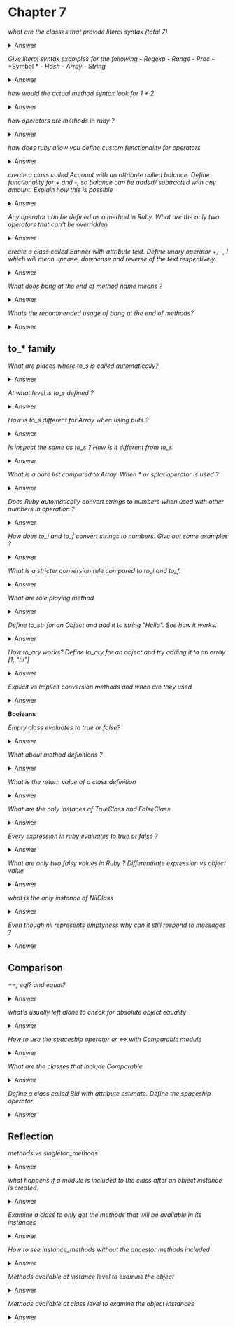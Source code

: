 # Chapter 7

*what are the classes that provide literal syntax (total 7)*

<details>
<summary>Answer</summary>

1. String
2. Symbol
3. Array
4. Range
5. Hash
6. Regexp
7. Proc (lambda)

</details>


*Give literal syntax examples for the following*
    - *Regexp*
    - *Range*
    - *Proc*
    - *Symbol *
    - *Hash*
    - *Array*
    - *String*
<details>
<summary>Answer</summary>

```ruby
# Regexp
/abc/
# Range
0..100
# Proc
->(x,y) { x * y }
# Symbol
:my_symbol
# Hash
{ 
    "New York": "NY",
    "Bangalore": "BGLR"
}
# Array
[1, 2,"a", "b"]
# String
"some value"
```

</details>

*how would the actual method syntax look for 1 + 2*

<details>
<summary>Answer</summary>

```ruby
def my_object.+(val)
  self + val
end
```

</details>

*how operators are methods in ruby ?*
<details>
<summary>Answer</summary>

- Any operator in ruby is actually a method defined on a object
- Because of consistent syntactic sugar methods like +, - look like operators

</details>

*how does ruby allow you define custom functionality for operators*
<details>
<summary>Answer</summary>

- this is non practical usage.
- it is left to the user to define sensible operations

```ruby
class CustObj
  def +(obj)
    "Adding some stuff"
  end
end
a = CustObj.new
b = CustObj.new
puts a + b
```

</details>

*create a class called Account with an attribute called balance. Define functionality for + and -, so balance can be added/ subtracted with any amount. Explain how this is possible*

<details>
<summary>Answer</summary>

```ruby
class Account
  attr_accessor :balance
  def initialize(amount)
    self.balance = amount
  end

  def +(amount)
    self.balance += amount
  end

  def -(amount)
    self.balance -= amount
  end

  def to_s
    self.balance.to_s
  end
end

my_account = Account.new(100)
my_account += 100
puts my_account
my_account -= 10
puts my_account
```

- Because of consistent syntactic sugar with assignment defining methods like this is possible

</details>

*Any operator can be defined as a method in Ruby. What are the only two operators that can't be overridden*
<details>
<summary>Answer</summary>

1. &&
2. ||

</details>

*create a class called Banner with attribute text. Define unary operator +, -, ! which will mean upcase, downcase and reverse of the text respectively.*
<details>
<summary>Answer</summary>

```ruby
class Banner
  attr_accessor :text
  def initialize(text)
    self.text = text
  end

  def to_s
    text
  end

  def +@
    self.text.upcase
  end

  def -@
    self.text.downcase
  end

  def !@
    self.text.reverse
  end
end
my_banner = Banner.new "This is a Banner"
puts +my_banner
puts -my_banner
puts !my_banner
```
</details>

*What does bang at the end of method name means ?*
<details>
<summary>Answer</summary>

- usually it means destructive behavior or meant as a warning to the user

</details>

*Whats the recommended usage of bang at the end of methods?*
<details>
<summary>Answer</summary>

- Use it when there is a non bang method with the same method name like upcase and upcase!.
- Just because it does something destructive don't name it with !. For example clear method on string resets the string to empty string however it is not named as clear!

</details>

## to_* family

*What are places where to_s is called automatically?*
<details>
<summary>Answer</summary>

- wherever to_s is called explicitly
- when calling puts
- when using string interpolation

</details>

*At what level is to_s defined ?*
<details>
<summary>Answer</summary>

- to_s is defined at the object level so all object has this method
- it can be over-ridden by the class to output a user friendly version of the object

```ruby
obj = Object.new
#<Object:0x000001011c9ce0>
puts obj
#<Object:0x000001011c9ce0>
def obj.to_s
  "I'm an object!"
end
# :to_s
puts obj
# I'm an object!
```

</details>

*How is to_s different for Array when using puts ?*
<details>
<summary>Answer</summary>

- when an array is passed to puts, it loops each element in the array and calls to_s

</details>

*Is inspect the same as to_s ? How is it different from to_s*
<details>
<summary>Answer</summary>

- like to_s it is defined at the object level so all object by default has this method
- puts uses to_s
- p uses inspect
- inspect is generally used for debugging

</details>

*What is a bare list compared to Array. When * or splat operator is used ?*
<details>
<summary>Answer</summary>

- comma separated values are called bare list
- it's valid only in certain context
- in literal array definition

```ruby
a = [ 1, 3, 4, 5]
# this is actually a bare list passed to []
```

- when passing argument list to a method

</details>

*Does Ruby automatically convert strings to numbers when used with other numbers in operation ?*
<details>
<summary>Answer</summary>

- ruby doesn't automatically convert string to numbers
- it is left to user to do so

</details>

*How does to_i and to_f convert strings to numbers. Give out some examples ?*
<details>
<summary>Answer</summary>

- both to_i and to_f start parsing for numbers in the string
- as long it sees a number it converts
- when it encounters the first non number char it discards the rest from that point on

```ruby
"1234c".to_i
# 1234
"abc".to_i
# 0
"1234.45c999".to_f
# 1234.45
"x100".to_f
# 0.0
```

</details>

*What is a stricter conversion rule compared to to_i and to_f.*
<details>
<summary>Answer</summary>

- Integer("123")
- Float("123.0")
- Integer and Float raise exception if the string contains anything other than number

</details>

*What are role playing method*

<details>
<summary>Answer</summary>

- role playing methods are the ones getting called during implicit conversion.
- In Ruby it is not actually implicit conversion instead ruby looks for methods **to_str** and **to_ary** based on the context.
- in context of string operations like +, concat, split to_str is called. eg: "abc" + my_obj
- in context of array operations like +, concat

</details>

*Define to_str for an Object and add it to string "Hello". See how it works.*
<details>
<summary>Answer</summary>

```ruby
class MyObject
  def initialize(text)
    @text = text
  end

  def to_str
    @text.to_s
  end
end

obj = MyObject.new("This is from object")
puts "Hello there. " + obj
# Hello there. This is from object
```

</details>

*How to_ary works? Define to_ary for an object and try adding it to an array [1, "hi"]*
<details>
<summary>Answer</summary>

- to_ary is to Array like how to_str is for string


```ruby
class MyObject
  def initialize(a,b,c)
    @a = a
    @b = b
    @c = c
  end

  def to_ary
    [@a, @b, @c]
  end
end

obj = MyObject.new(1111, 2222, "some string")
arr = [1, 2, 3]
result = arr + obj
# since arr is at first obj will be implicity converted to array using to_ary
puts result
```

</details>

*Explicit vs Implicit conversion methods and when are they used*
<details>
<summary>Answer</summary>

- short names like the following are explicit conversion. Generally used for explicit type conversion.
    - to_s
    - to_a
    - to_i
    - to_f
    - to_h
- long names are implicit conversion. Applied implicitly. Defined on objects when we want an object to act like a string or array based on certain context
    - to_str
    - to_ary
</details>

**Booleans**

*Empty class evaluates to true or false?*
<details>
<summary>Answer</summary>

- it returns nil so it evaluates to false
- it actually returns the value of last executed expression inside the class definition

```ruby
# irb caputre
class A
end
# => nil

class A

"some value"
end
# => "some value"
```

</details>

*What about method definitions ?*
<details>
<summary>Answer</summary>

- always returns the method definition symbol and always evaluates to true

```ruby
def my_method
end
# => :my_method
```

</details>

*What is the return value of a class definition*
<details>
<summary>Answer</summary>

- It returns the value of last expression in the class definition

</details>

*What are the only instaces of TrueClass and FalseClass*
<details>
<summary>Answer</summary>

- true - a keyword denoting the only instance of TrueClass
- false - a keyword denoting the only instance of Falseclass

</details>

*Every expression in ruby evaluates to true or false ?*
<details>
<summary>Answer</summary>

- yeah, any expression in ruby can be evaluated to either true or false

</details>

*What are only two falsy values in Ruby ? Differentitate expression vs object value*
<details>
<summary>Answer</summary>

- nil
- false

</details>

*what is the only instance of NilClass*
<details>
<summary>Answer</summary>

- nil

</details>

*Even though nil represents emptyness why can it still respond to messages ?*
<details>
<summary>Answer</summary>

- nil is an instance of the class NilClass. 
- It's a special object representing emptiness.

</details>

## Comparison

*==, eql? and equal?*
<details>
<summary>Answer</summary>

- At Object level all three are essentially the same.

</details>

*what's usually left alone to check for absolute object equality*
<details>
<summary>Answer</summary>

- equal is usually left alone
- only if the two objects compared are exactly the same (i.e) with same object reference (object_id), equal will return true

</details>

*How to use the spaceship operator or <=> with Comparable module*
<details>
<summary>Answer</summary>

- including Comparable module gives a suite of comparable capabilities to the class included
- defining spaceship operator gives access to * <, >, >=, <=, ==, != and between?

```ruby
class SomeClass
  include Comparable
  attr_accessor :some_attribute
  def <=>(obj)
    if self.some_attribute < obj.some_attribute
      -1
    elsif self.some_attribute > obj.some_attribute
      1
    else
      0
    end
  end
end
```

</details>

*What are the classes that include Comparable*
<details>
<summary>Answer</summary>

- All numeric classes include Comparable
- String class also includes it

</details>

*Define a class called Bid with attribute estimate. Define the spaceship operator*
<details>
<summary>Answer</summary>

- since numeric class already defines <=>, we can use them directly instead of defining them using if,elsif and else.

```ruby
class Bid
  include Comparable
  attr_accessor :estimate
  
  def initialize(est)
    @estimate = est
  end

  def <=>(other_obj)
    self.estimate <=> other_obj.estimate
  end
end

bid1 = Bid.new(100.0)
bid2 = Bid.new(101)
puts bid1 > bid2
```

</details>

## Reflection

*methods vs singleton_methods*
<details>
<summary>Answer</summary>

- my_obj.methods gives all methods from the method lookup chain
- my_obj.singleton_methods return only the list of methods defined on that particular object

</details>

*what happens if a module is included to the class after an object instance is created.*
<details>
<summary>Answer</summary>

```ruby
str = "I'm a string"
module StrAddons
  def shout
    self.upcase
  end
end
class String
  include StrAddons
end
str.methods.include?(:shout)
```

</details>

*Examine a class to only get the methods that will be available in its instances*
<details>
<summary>Answer</summary>

```ruby
MyClass.instance_methods
String.instance_methods
```

</details>

*How to see instance_methods without the ancestor methods included*
<details>
<summary>Answer</summary>

```ruby
MyClass.instance_methods(false)
```

</details>

*Methods available at instance level to examine the object*
<details>
<summary>Answer</summary>

- my_object.private_methods
- my_object.public_methods
- my_object.protected_methods
- my_object.singelton_methods

</details>

*Methods available at class level to examine the object instances*
<details>
<summary>Answer</summary>

- MyClass.private_instance_methods
- MyClass.protected_instance_methods
- MyClass.public_instance_methods

</details>
